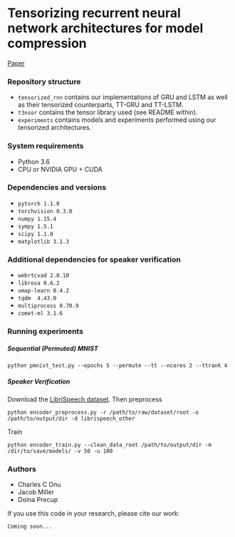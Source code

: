 # Tensorizing recurrent neural network architectures for model compression

[Paper]()

### Repository structure
* ``tensorized_rnn`` contains our implementations of GRU and LSTM as well as their tensorized counterparts, 
TT-GRU and TT-LSTM. 
* ``t3nsor`` contains the tensor library used (see README within). 
* ``experiments`` contains models and experiments performed using our tensorized architectures.
 
### System requirements
* Python 3.6
* CPU or NVIDIA GPU + CUDA

### Dependencies and versions
* ``pytorch 1.1.0``
* ``torchvision 0.3.0``
* ``numpy 1.15.4``
* ``sympy 1.5.1``
* ``scipy 1.1.0``
* ``matplotlib 3.1.3``

### Additional dependencies for speaker verification
* ``webrtcvad 2.0.10``
* ``librosa 0.6.2``
* ``umap-learn 0.4.2``
* ``tqdm  4.43.0``
* ``multiprocess 0.70.9``
* ``comet-ml 3.1.6``

### Running experiments

##### Sequential (Permuted) MNIST
```
python pmnist_test.py --epochs 5 --permute --tt --ncores 2 --ttrank 4

```
##### Speaker Verification

Download the [LibriSpeech dataset](http://www.openslr.org/12). Then preprocess
```
python encoder_preprocess.py -r /path/to/raw/dataset/root -o /path/to/output/dir -d librispeech_other
```

Train
```
python encoder_train.py --clean_data_root /path/to/output/dir -m /dir/to/save/models/ -v 50 -u 100
```

### Authors
* Charles C Onu
* Jacob Miller
* Doina Precup

If you use this code in your research, please cite our work:
```
Coming soon...
```